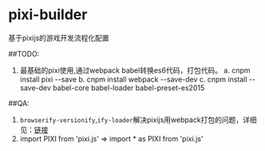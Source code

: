 # pixi-builder
基于pixijs的游戏开发流程化配置


##TODO:
1. 最基础的pixi使用,通过webpack babel转换es6代码，打包代码。
 a. cnpm install pixi --save
 b. cnpm install webpack --save-dev
 c. cnpm install --save-dev babel-core babel-loader babel-preset-es2015




##QA:
1. `browserify-versionify`,`ify-loader`解决pixijs用webpack打包的问题，详细见：[链接](https://gist.github.com/oal/898df82fa64e54dd16d0)
2. import PIXI from 'pixi.js' => import * as PIXI from 'pixi.js'
